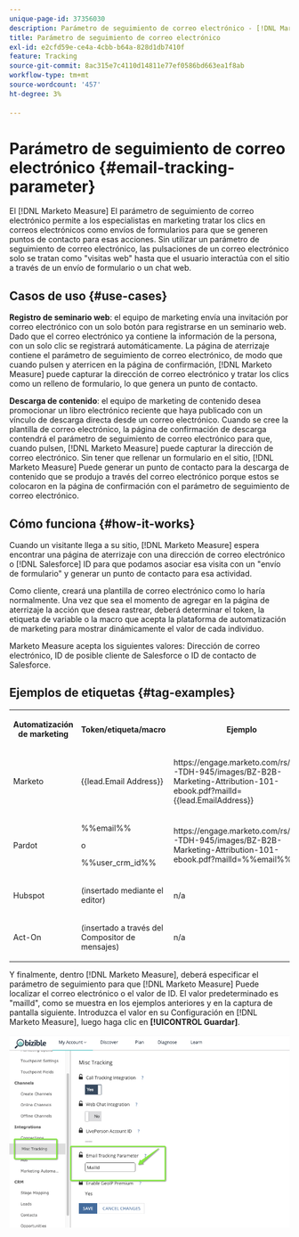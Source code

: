 ```yaml
---
unique-page-id: 37356030
description: Parámetro de seguimiento de correo electrónico - [!DNL Marketo Measure] - Documentación del producto
title: Parámetro de seguimiento de correo electrónico
exl-id: e2cfd59e-ce4a-4cbb-b64a-828d1db7410f
feature: Tracking
source-git-commit: 8ac315e7c4110d14811e77ef0586bd663ea1f8ab
workflow-type: tm+mt
source-wordcount: '457'
ht-degree: 3%

---
```


# Parámetro de seguimiento de correo electrónico {#email-tracking-parameter}

El [!DNL Marketo Measure] El parámetro de seguimiento de correo electrónico permite a los especialistas en marketing tratar los clics en correos electrónicos como envíos de formularios para que se generen puntos de contacto para esas acciones. Sin utilizar un parámetro de seguimiento de correo electrónico, las pulsaciones de un correo electrónico solo se tratan como &quot;visitas web&quot; hasta que el usuario interactúa con el sitio a través de un envío de formulario o un chat web.

## Casos de uso  {#use-cases}

**Registro de seminario web**: el equipo de marketing envía una invitación por correo electrónico con un solo botón para registrarse en un seminario web. Dado que el correo electrónico ya contiene la información de la persona, con un solo clic se registrará automáticamente. La página de aterrizaje contiene el parámetro de seguimiento de correo electrónico, de modo que cuando pulsen y aterricen en la página de confirmación, [!DNL Marketo Measure] puede capturar la dirección de correo electrónico y tratar los clics como un relleno de formulario, lo que genera un punto de contacto.

**Descarga de contenido**: el equipo de marketing de contenido desea promocionar un libro electrónico reciente que haya publicado con un vínculo de descarga directa desde un correo electrónico. Cuando se cree la plantilla de correo electrónico, la página de confirmación de descarga contendrá el parámetro de seguimiento de correo electrónico para que, cuando pulsen, [!DNL Marketo Measure] puede capturar la dirección de correo electrónico. Sin tener que rellenar un formulario en el sitio, [!DNL Marketo Measure] Puede generar un punto de contacto para la descarga de contenido que se produjo a través del correo electrónico porque estos se colocaron en la página de confirmación con el parámetro de seguimiento de correo electrónico.

## Cómo funciona {#how-it-works}

Cuando un visitante llega a su sitio, [!DNL Marketo Measure] espera encontrar una página de aterrizaje con una dirección de correo electrónico o [!DNL Salesforce] ID para que podamos asociar esa visita con un &quot;envío de formulario&quot; y generar un punto de contacto para esa actividad.

Como cliente, creará una plantilla de correo electrónico como lo haría normalmente. Una vez que sea el momento de agregar en la página de aterrizaje la acción que desea rastrear, deberá determinar el token, la etiqueta de variable o la macro que acepta la plataforma de automatización de marketing para mostrar dinámicamente el valor de cada individuo.

Marketo Measure acepta los siguientes valores: Dirección de correo electrónico, ID de posible cliente de Salesforce o ID de contacto de Salesforce.

## Ejemplos de etiquetas {#tag-examples}

<table> 
 <colgroup> 
  <col> 
  <col> 
  <col> 
  <col> 
 </colgroup> 
 <tbody> 
  <tr> 
   <th><p>Automatización de marketing</p></th> 
   <th><p>Token/etiqueta/macro </p></th> 
   <th><p>Ejemplo</p></th> 
   <th><p>Material de apoyo</p></th> 
  </tr> 
  <tr> 
   <td><p>Marketo</p></td> 
   <td><p>{{lead.Email Address}} </p></td> 
   <td><p>https://engage.marketo.com/rs/460-TDH-945/images/BZ-B2B-Marketing-Attribution-101-ebook.pdf?mailId={{lead.EmailAddress}}</p></td> 
   <td><p>https://docs.marketo.com/display/public/DOCS/Tokens+Overview#TokensOverview-PersonTokens</p></td> 
  </tr> 
  <tr> 
   <td><p>Pardot</p></td> 
   <td><p>%%email%% </p><p>o</p><p>%%user_crm_id%%</p></td> 
   <td><p>https://engage.marketo.com/rs/460-TDH-945/images/BZ-B2B-Marketing-Attribution-101-ebook.pdf?mailId=%%email%%</p></td> 
   <td><p>https://help.salesforce.com/articleView?id=pardot_variable_tags_reference.htm&amp;type=5</p></td> 
  </tr> 
  <tr> 
   <td><p>Hubspot</p></td> 
   <td><p>(insertado mediante el editor)</p></td> 
   <td><p>n/a</p></td> 
   <td><p>https://knowledge.hubspot.com/cos-general/how-to-use-personalization-with-your-content</p></td> 
  </tr> 
  <tr> 
   <td><p>Act-On</p></td> 
   <td><p>(insertado a través del Compositor de mensajes)</p></td> 
   <td><p>n/a</p></td> 
   <td><p>https://connect.act-on.com/hc/en-us/articles/360033436074-How-to-Personalize-Email-Content-with-CRM-Data</p></td> 
  </tr> 
 </tbody> 
</table>

Y finalmente, dentro [!DNL Marketo Measure], deberá especificar el parámetro de seguimiento para que [!DNL Marketo Measure] Puede localizar el correo electrónico o el valor de ID. El valor predeterminado es &quot;mailId&quot;, como se muestra en los ejemplos anteriores y en la captura de pantalla siguiente. Introduzca el valor en su Configuración en [!DNL Marketo Measure], luego haga clic en **[!UICONTROL Guardar]**.

![](assets/one.png)

